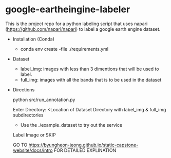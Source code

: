 # google-eartheingine-labeler

This is the project repo for a python labeling script that uses napari (https://github.com/napari/napari) to label a google earth engine dataset.


- Installation (Conda)
  - conda env create -file ./requirements.yml

- Dataset
  - label_img: images with less than 3 dimentions that will be used to label. 
  - full_img: images with all the bands that is to be used in the dataset

- Directions
  > 
  python src/run_annotation.py
  >
  
  Enter Directory: <Location of Dataset Directory with label_img & full_img subdirectories
  
  -   Use the ./example_dataset to try out the service


  Label Image or SKIP
  

  GO TO https://byungheon-jeong.github.io/static-capstone-website/docs/intro FOR DETAILED EXPLINATION
  
  
  
  

